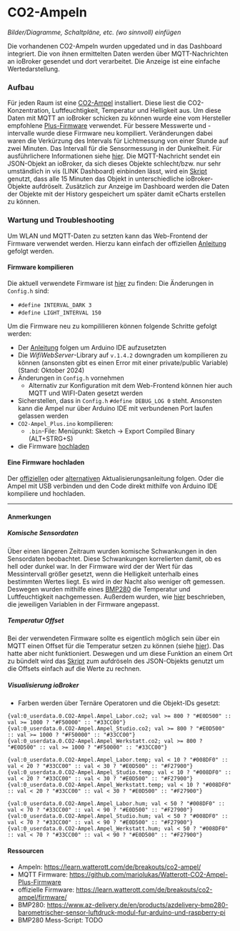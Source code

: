 # CO2-Ampeln

*Bilder/Diagramme, Schaltpläne, etc. (wo sinnvoll) einfügen*

<!-- → Verwendung: Was macht das? Wie kann man das benutzen?, … -->

Die vorhandenen CO2-Ampeln wurden upgedated und in das Dashboard integriert. Die von ihnen ermittelten Daten werden über MQTT-Nachrichten an ioBroker gesendet und dort verarbeitet. Die Anzeige ist eine einfache Wertedarstellung.


### Aufbau
<!-- → z.B.: Verkabelung, Infrastruktur, Ort,  -->
<!-- - 3 [CO2-Ampel](https://learn.watterott.com/de/breakouts/co2-ampel/): 1ne pro Raum
- Auslesung der Sensorwerte über MQTT in ioBroker
  - CO2-Konzentration, Luftfeuchtigkeit, Temperatur, Helligkeit
- für MQTT Kommunikation wurde eine neue Firmware benötigt:
  - original [Plus-Firmware](https://github.com/mariolukas/Watterott-CO2-Ampel-Plus-Firmware/releases/tag/v.3.0.1)
  - neu Kompilierung wegen Anpassungen:
    - Interval für Lichtmessung verkürzt (war 1/h)
    - Interval für Sensormessung in der Dunkelheit angepasst
    - siehe [hier](#firmware-kompilieren)
    - [Warum?](#firmware-probleme)
- MQTT sendet ein JSON-Objekt das in ioBroker mithilfe von einem Skript alle 15min in unterschiedliche Objekte aufgedröselt wird. So lässt sich einfacher damit arbeiten.
- ioBroker-Objekte werden in History gespeichert um eCharts damit erstellen zu können:
  - TODO: aktuelle Einstellungen -->

Für jeden Raum ist eine [CO2-Ampel](https://learn.watterott.com/de/breakouts/co2-ampel/) installiert. Diese liest die CO2-Konzentration, Luftfeuchtigkeit, Temperatur und Helligkeit aus.
Um diese Daten mit MQTT an ioBroker schicken zu können wurde eine vom Hersteller empfohlene [Plus-Firmware](https://github.com/mariolukas/Watterott-CO2-Ampel-Plus-Firmware/releases/tag/v.3.0.1) verwendet. Für bessere Messwerte und -intervalle wurde diese Firmware neu kompiliert. Veränderungen dabei waren die Verkürzung des Intervals für Lichtmessung von einer Stunde auf zwei Minuten. Das Intervall für die Sensormessung in der Dunkelheit. Für ausführlichere Informationen siehe [hier](#firmware-kompilieren).
Die MQTT-Nachricht sendet ein JSON-Objekt an ioBroker, da sich dieses Objekte schlecht/bzw. nur sehr umständlich in vis (LINK Dashboard) einbinden lässt, wird ein [Skript](https://github.com/thiilo/VR4Ware/blob/main/Scripts/parseAmpeln.js) genutzt, dass alle 15 Minuten das Objekt in unterschiedliche ioBroker-Objekte aufdröselt.
Zusätzlich zur Anzeige im Dashboard werden die Daten der Objekte mit der History gespeichert um später damit eCharts erstellen zu können.

### Wartung und Troubleshooting
<!-- → Wie kommt man ran?, Was kann man einfach ändern?, Bugs, die uns begegnet sind und wie sie gelöst wurden, … -->

<!-- - TODO: Konfigurieren mit Frontend -->
Um WLAN und MQTT-Daten zu setzten kann das Web-Frontend der Firmware verwendet werden. Hierzu kann einfach der offiziellen [Anleitung](https://github.com/mariolukas/Watterott-CO2-Ampel-Plus-Firmware?tab=readme-ov-file#wifi-einrichten) gefolgt werden.

#### Firmware kompilieren
Die aktuell verwendete Firmware ist [hier](https://github.com/thiilo/VR4Ware/blob/main/CO2-Ampel_Plus_v_VR4.bin) zu finden:
Die Änderungen in `Config.h` sind:
  - `#define INTERVAL_DARK 3`
  - `#define LIGHT_INTERVAL 150`

Um die Firmware neu zu kompililieren können folgende Schritte gefolgt werden:
- Der [Anleitung](https://github.com/mariolukas/Watterott-CO2-Ampel-Plus-Firmware#eigene-ampel-version-aus-den-quellen-kompilieren) folgen um Arduino IDE aufzusetzten
- Die *WifiWebServer*-Library auf `v.1.4.2` downgraden um kompilieren zu können (ansonsten gibt es einen Error mit einer private/public Variable) (Stand: Oktober 2024)
- Änderungen in `Config.h` vornehmen
  - Alternativ zur Konfiguration mit dem Web-Frontend können hier auch MQTT und WIFI-Daten gesetzt werden
- Sicherstellen, dass in `Config.h` `#define DEBUG_LOG 0` steht. Ansonsten kann die Ampel nur über Arduino IDE mit verbundenen Port laufen gelassen werden
- `CO2-Ampel_Plus.ino` kompilieren:
  - `.bin`-File: Menüpunkt: Sketch -> Export Compiled Binary (ALT+STRG+S)
- die Firmware [hochladen](#eine-firmware-hochladen)

#### Eine Firmware hochladen 
Der  [offiziellen](https://learn.watterott.com/de/breakouts/co2-ampel/firmware/#aktualisierungsanleitung) oder [alternativen](https://github.com/mariolukas/Watterott-CO2-Ampel-Plus-Firmware?tab=readme-ov-file#neue-ampel-firmware-version-installieren) Aktualisierungsanleitung folgen.
Oder die Ampel mit USB verbinden und den Code direkt mithilfe von Arduino IDE kompiliere und hochladen.

---

#### Anmerkungen
<!-- → Zusätzlicher Punkt für Notizen/Anmerkungen, etc. (wenn nichts wichtiges, dann weglassen) -->

##### Komische Sensordaten
Über einen längeren Zeitraum wurden komische Schwankungen in den Sensordaten beobachtet. Diese Schwankungen korrelierten damit, ob es hell oder dunkel war. In der Firmware wird der der Wert für das Messintervall größer gesetzt, wenn die Helligkeit unterhalb eines bestimmten Wertes liegt. Es wird in der Nacht also weniger oft gemessen. 
Deswegen wurden mithilfe eines [BMP280](https://www.az-delivery.de/en/products/azdelivery-bmp280-barometrischer-sensor-luftdruck-modul-fur-arduino-und-raspberry-pi) die Temperatur und Luftfeuchtigkeit nachgemessen. Außerdem wurden, wie [hier](#firmware-kompilieren) beschrieben, die jeweiligen Variablen in der Firmware angepasst.
<!-- - Sensordaten hatten komische Schwankungen immer um sehr ähnliche Zeit
- BILD
- Schwankungen korrelieren damit, dass das Licht an-/ausgeschaltet wird (also Lichtsensor hoch/tief)
- Firmware setzt das Measurement Intervall größer, wenn das Licht kleiner als ein bestimmten Wert hat -> also wird weniger oft gemessen -->
<!-- - Temperaturwerte stimmte nicht, deswegen Nachmessung mit [BMP280](https://www.az-delivery.de/en/products/azdelivery-bmp280-barometrischer-sensor-luftdruck-modul-fur-arduino-und-raspberry-pi) -->


##### Temperatur Offset
Bei der verwendeten Firmware sollte es eigentlich möglich sein über ein MQTT einen Offset für die Temperatur setzen zu können (siehe [hier](https://github.com/mariolukas/Watterott-CO2-Ampel-Plus-Firmware?tab=readme-ov-file#temperatur-sensor-kalibration)). Das hatte aber nicht funktioniert.
Deswegen und um diese Funktion an einem Ort zu bündelt wird das [Skript]((https://github.com/thiilo/VR4Ware/blob/main/Scripts/parseAmpeln.js)) zum aufdröseln des JSON-Objekts genutzt um die Offsets einfach auf die Werte zu rechnen.
<!-- - Alternativ: Offset wurde in ioBroker gesetzt:
  - im gleichen Script, dass die Werte aufsplittet (TODO: LINK)
  - ist dort leicht für Änderungen oder zum Auslesen zugänglich
- MQTT: Temp offset -->


##### Visualisierung ioBroker
- Farben werden über Ternäre Operatoren und die Objekt-IDs gesetzt:
```
{val:0_userdata.0.CO2-Ampel.Ampel_Labor.co2; val >= 800 ? "#E0D500" :: val >= 1000 ? "#F50000" :: "#33CC00"}
{val:0_userdata.0.CO2-Ampel.Ampel_Studio.co2; val >= 800 ? "#E0D500" :: val >= 1000 ? "#F50000" :: "#33CC00"}
{val:0_userdata.0.CO2-Ampel.Ampel_Werkstatt.co2; val >= 800 ? "#E0D500" :: val >= 1000 ? "#F50000" :: "#33CC00"}

{val:0_userdata.0.CO2-Ampel.Ampel_Labor.temp; val < 10 ? "#008DF0" :: val < 20 ? "#33CC00" :: val < 30 ? "#E0D500" :: "#F27900"}
{val:0_userdata.0.CO2-Ampel.Ampel_Studio.temp; val < 10 ? "#008DF0" :: val < 20 ? "#33CC00" :: val < 30 ? "#E0D500" :: "#F27900"}
{val:0_userdata.0.CO2-Ampel.Ampel_Werkstatt.temp; val < 10 ? "#008DF0" :: val < 20 ? "#33CC00" :: val < 30 ? "#E0D500" :: "#F27900"}

{val:0_userdata.0.CO2-Ampel.Ampel_Labor.hum; val < 50 ? "#008DF0" :: val < 70 ? "#33CC00" :: val < 90 ? "#E0D500" :: "#F27900"}
{val:0_userdata.0.CO2-Ampel.Ampel_Studio.hum; val < 50 ? "#008DF0" :: val < 70 ? "#33CC00" :: val < 90 ? "#E0D500" :: "#F27900"}
{val:0_userdata.0.CO2-Ampel.Ampel_Werkstatt.hum; val < 50 ? "#008DF0" :: val < 70 ? "#33CC00" :: val < 90 ? "#E0D500" :: "#F27900"}
```

#### Ressourcen 
<!-- → Verwendete Tutorials, Materialien, Quellenangaben, etc. (wenn nichts wichtiges, dann weglassen) -->
- Ampeln: https://learn.watterott.com/de/breakouts/co2-ampel/
- MQTT Firmware: https://github.com/mariolukas/Watterott-CO2-Ampel-Plus-Firmware
- offizielle Firmware: https://learn.watterott.com/de/breakouts/co2-ampel/firmware/
- BMP280: https://www.az-delivery.de/en/products/azdelivery-bmp280-barometrischer-sensor-luftdruck-modul-fur-arduino-und-raspberry-pi
- BMP280 Mess-Script: TODO

